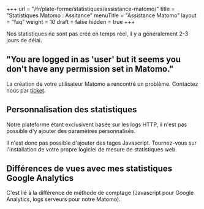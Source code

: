 +++
url = "/fr/plate-forme/statistiques/assistance-matomo/"
title = "Statistiques Matomo : Assitance"
menuTitle = "Assistance Matomo"
layout = "faq"
weight = 10
draft = false
hidden = true
+++

Nos statistiques ne sont pas créé en temps réel, il y a généralement 2-3 jours de délai.


## "You are logged in as 'user' but it seems you don't have any permission set in Matomo."

La création de votre utilisateur Matomo a rencontré un problème. Contactez nous par [ticket](https://admin.alwaysdata.com/support/add).


## Personnalisation des statistiques

Notre plateforme étant exclusivent basée sur les logs HTTP, il n'est pas possible d'y ajouter des paramètres personnalisés.

Il n'est donc pas possible d'ajouter des tages Javascript. Tournez-vous sur l'installation de votre propre logiciel de mesure de statistiques web.


## Différences de vues avec mes statistiques Google Analytics

C'est lié à la différence de méthode de comptage (Javascript pour Google Analytics, logs ser­veurs pour notre Matomo).

